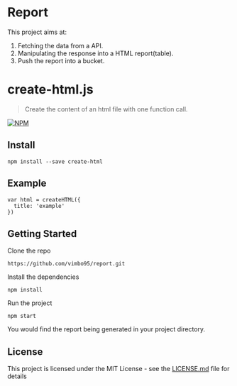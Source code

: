 # Report 
This project aims at:
1. Fetching the data from a API.
1. Manipulating the response into a HTML report(table).
1. Push the report into a bucket.
 
# create-html.js

> Create the content of an html file with one function call.

[![NPM](https://img.shields.io/npm/v/create-html.svg)](https://www.npmjs.com/package/create-html) 

## Install

```
npm install --save create-html
```

## Example

```
var html = createHTML({
  title: 'example'
})
```

## Getting Started
Clone the repo
```
https://github.com/vimbo95/report.git
```

Install the dependencies
```
npm install
```

Run the project 
```
npm start
```

You would find the report being generated in your project directory.

## License

This project is licensed under the MIT License - see the [LICENSE.md](LICENSE.md) file for details
